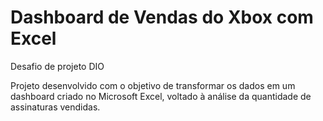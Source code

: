 # Dashboard de Vendas do Xbox com Excel

Desafio de projeto DIO

Projeto desenvolvido com o objetivo de transformar os dados em um dashboard criado no Microsoft Excel, voltado à análise da quantidade de assinaturas vendidas.

